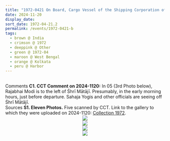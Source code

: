 ```yaml
---
title: "1972-0421 On Board, Cargo Vessel of the Shipping Corporation of India, Harbor, Kolkata, West Bengal, India (other date 0420)"
date: 2024-11-20
display_date: 
sort_date: 1972-04-21.2
permalink: /events/1972-0421-b
tags:
  - brown @ India
  - crimson @ 1972
  - deeppink @ Other
  - green @ 1972-04
  - maroon @ West Bengal
  - orange @ Kolkata
  - peru @ Harbor
---
```


<br>

<wave-list>
  <list-title color="DarkSeaGreen" width="55">Comments</list-title>
  <list-item color="BlanchedAlmond" width="280"><b>C1. CCT Comment on 2024-1120:</b> In 05 (3rd Photo below), Rajabhai Modi is to the left of Śhrī Mātājī. Presumably, in the early morning hours, just before departure. Sahaja Yogis and other officials are seeing off Śhrī Mātājī.</list-item>
</wave-list>

<br>

<wave-list>
  <list-title color="DarkSeaGreen" width="40">Sources</list-title>
  <list-item color="BlanchedAlmond"  width="280"><b>S1. Eleven Photos.</b> Five scanned by CCT. Link to the gallery to which they were uploaded on 2024-1120: <a href="https://eternalmoments.smugmug.com/Collections/Yogi-Mahajan-Collection/1972">Collection 1972</a>.</list-item>
</wave-list>

<div style="text-align: center"><img src="https://pub-bcc3cbe9b1e94ba1ac28915f7a3900fa.r2.dev/1972-0421_On_Board_Cargo_Vessel_of_the_Shipping_Corporation_of_India_Harbor_Kolkata_West_Bengal_India_(other_date_0420)_01_Version_2_(Yogi_Mahajan_Collection).jpg" /></div>

<div style="text-align: center"><img src="https://pub-bcc3cbe9b1e94ba1ac28915f7a3900fa.r2.dev/1972-0421_On_Board_Cargo_Vessel_of_the_Shipping_Corporation_of_India_Harbor_Kolkata_West_Bengal_India_(other_date_0420)_03_(from_tif)_(Yogi_Mahajan_Collection).jpg" /></div>

<div style="text-align: center"><img src="https://pub-bcc3cbe9b1e94ba1ac28915f7a3900fa.r2.dev/1972-0421_On_Board_Cargo_Vessel_of_the_Shipping_Corporation_of_India_Harbor_Kolkata_West_Bengal_India_(other_date_0420)_05_Version_2_(Yogi_Mahajan_Collection).jpg" /></div>

<div style="text-align: center"><img src="https://pub-bcc3cbe9b1e94ba1ac28915f7a3900fa.r2.dev/1972-0421_On_Board_Cargo_Vessel_of_the_Shipping_Corporation_of_India_Harbor_Kolkata_West_Bengal_India_(other_date_0420)_06_Version_2_(Yogi_Mahajan_Collection).jpg" /></div>